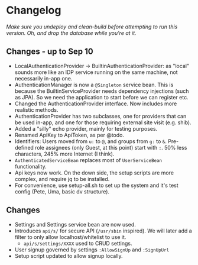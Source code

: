 # Changelog
_Make sure you undeploy and clean-build before attempting to run this version. Oh, and drop the database while you're at it._

## Changes - up to Sep 10

* LocalAuthenticationProvider &rarr; BuiltinAuthenticationProvider: as "local" sounds more like an IDP service running on the same machine, not necessarily in-app one.
* AuthenticationManager is now a `@Singleton` service bean. This is because the BuiltinServiceProvider needs dependency injections (such as JPA). So we need the application to start before we can register etc.
* Changed the AuthenticationProvider interface. Now includes more realistic methods.
* AuthenticationProvider has two subclasses, one for providers that can be used in-app, and one for those requiring external site visit (e.g. shib).
* Added a "silly" echo provider, mainly for testing purposes.
* Renamed ApiKey to ApiToken, as per @todo.
* Identifiers: Users moved from `u:` to `@`, and groups from `g:` to `&`. Pre-defined role assignees (only Guest, at this point) start with `:`. 50% less characters, 245% more Internet (I think).
* `AuthenticatedServiceBean` replaces most of `UserServiceBean` functionality.
* Api keys now work. On the down side, the setup scripts are more complex, and require jq to be installed.
* For convenience, use setup-all.sh to set up the system and it's test config (Pete, Uma, basic dv structure).

## Changes
* Settings and Settings service bean are now used.
* Introduces `api/s/` for secure API (`/usr/sbin` inspired). We will later add a filter to only allow localhost/whitelist to use it.
    - `api/s/settings/XXXX` used to CRUD settings.
* User signup governed by settings `:AllowSignUp` and `:SignUpUrl`
* Setup script updated to allow signup locally.